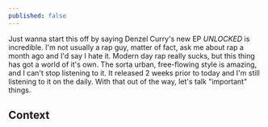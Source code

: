 ```yaml
---
published: false
---
```

Just wanna start this off by saying Denzel Curry's new EP _UNLOCKED_ is incredible. I'm not usually a rap guy, matter of fact, ask me about rap a month ago and I'd say I hate it. Modern day rap really sucks, but this thing has got a world of it's own. The sorta urban, free-flowing style is amazing, and I can't stop listening to it. It released 2 weeks prior to today and I'm still listening to it on the daily. With that out of the way, let's talk "important" things.

## Context

